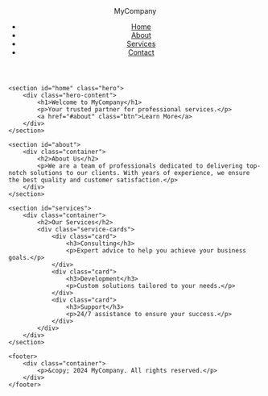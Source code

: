 <!DOCTYPE html>
<html lang="en">
<head>
    <meta charset="UTF-8">
    <meta name="viewport" content="width=device-width, initial-scale=1.0">
    <title>Professional Website</title>
    <link rel="stylesheet" href="styles.css">
</head>
<body>
    <header>
        <nav>
            <div class="logo">MyCompany</div>
            <ul class="nav-links">
                <li><a href="#home">Home</a></li>
                <li><a href="#about">About</a></li>
                <li><a href="#services">Services</a></li>
                <li><a href="#contact">Contact</a></li>
            </ul>
        </nav>
    </header>

    <section id="home" class="hero">
        <div class="hero-content">
            <h1>Welcome to MyCompany</h1>
            <p>Your trusted partner for professional services.</p>
            <a href="#about" class="btn">Learn More</a>
        </div>
    </section>

    <section id="about">
        <div class="container">
            <h2>About Us</h2>
            <p>We are a team of professionals dedicated to delivering top-notch solutions to our clients. With years of experience, we ensure the best quality and customer satisfaction.</p>
        </div>
    </section>

    <section id="services">
        <div class="container">
            <h2>Our Services</h2>
            <div class="service-cards">
                <div class="card">
                    <h3>Consulting</h3>
                    <p>Expert advice to help you achieve your business goals.</p>
                </div>
                <div class="card">
                    <h3>Development</h3>
                    <p>Custom solutions tailored to your needs.</p>
                </div>
                <div class="card">
                    <h3>Support</h3>
                    <p>24/7 assistance to ensure your success.</p>
                </div>
            </div>
        </div>
    </section>

    <footer>
        <div class="container">
            <p>&copy; 2024 MyCompany. All rights reserved.</p>
        </div>
    </footer>
</body>
</html>
